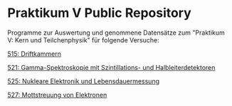 # Praktikum V Public Repository
Programme zur Auswertung und genommene Datensätze zum "Praktikum V: Kern und Teilchenphysik" für folgende Versuche:

[515: Driftkammern](https://github.com/dschuechter/PraktikumIVPublic/tree/master/Versuch_515)

[521: Gamma-Spektroskopie mit Szintillations- und Halbleiterdetektoren](https://github.com/dschuechter/PraktikumIVPublic/tree/master/Versuch_521)

[525: Nukleare Elektronik und Lebensdauermessung](https://github.com/dschuechter/PraktikumIVPublic/tree/master/Versuch_525)

[527: Mottstreuung von Elektronen](https://github.com/dschuechter/PraktikumIVPublic/tree/master/Versuch_527)
